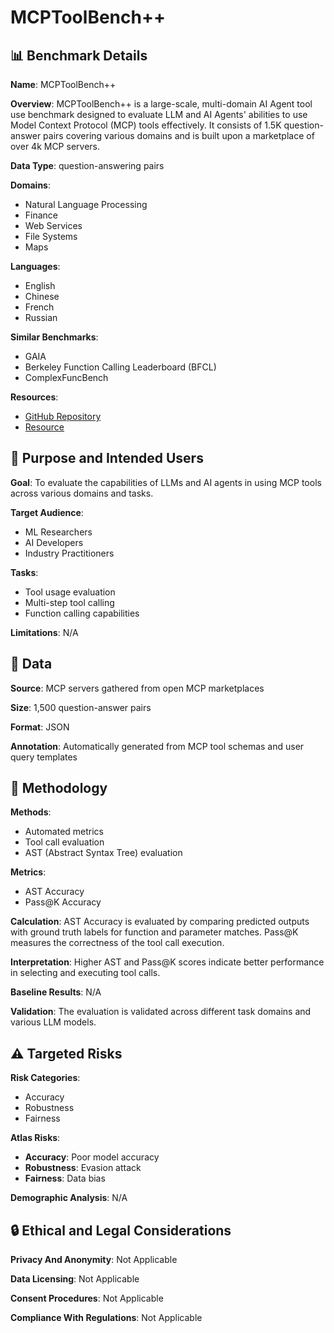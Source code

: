 # MCPToolBench++

## 📊 Benchmark Details

**Name**: MCPToolBench++

**Overview**: MCPToolBench++ is a large-scale, multi-domain AI Agent tool use benchmark designed to evaluate LLM and AI Agents' abilities to use Model Context Protocol (MCP) tools effectively. It consists of 1.5K question-answer pairs covering various domains and is built upon a marketplace of over 4k MCP servers.

**Data Type**: question-answering pairs

**Domains**:
- Natural Language Processing
- Finance
- Web Services
- File Systems
- Maps

**Languages**:
- English
- Chinese
- French
- Russian

**Similar Benchmarks**:
- GAIA
- Berkeley Function Calling Leaderboard (BFCL)
- ComplexFuncBench

**Resources**:
- [GitHub Repository](https://github.com/mcp-tool-bench/MCPToolBenchPP)
- [Resource](https://huggingface.co/datasets/MCPToolBench/MCPToolBenchPP)

## 🎯 Purpose and Intended Users

**Goal**: To evaluate the capabilities of LLMs and AI agents in using MCP tools across various domains and tasks.

**Target Audience**:
- ML Researchers
- AI Developers
- Industry Practitioners

**Tasks**:
- Tool usage evaluation
- Multi-step tool calling
- Function calling capabilities

**Limitations**: N/A

## 💾 Data

**Source**: MCP servers gathered from open MCP marketplaces

**Size**: 1,500 question-answer pairs

**Format**: JSON

**Annotation**: Automatically generated from MCP tool schemas and user query templates

## 🔬 Methodology

**Methods**:
- Automated metrics
- Tool call evaluation
- AST (Abstract Syntax Tree) evaluation

**Metrics**:
- AST Accuracy
- Pass@K Accuracy

**Calculation**: AST Accuracy is evaluated by comparing predicted outputs with ground truth labels for function and parameter matches. Pass@K measures the correctness of the tool call execution.

**Interpretation**: Higher AST and Pass@K scores indicate better performance in selecting and executing tool calls.

**Baseline Results**: N/A

**Validation**: The evaluation is validated across different task domains and various LLM models.

## ⚠️ Targeted Risks

**Risk Categories**:
- Accuracy
- Robustness
- Fairness

**Atlas Risks**:
- **Accuracy**: Poor model accuracy
- **Robustness**: Evasion attack
- **Fairness**: Data bias

**Demographic Analysis**: N/A

## 🔒 Ethical and Legal Considerations

**Privacy And Anonymity**: Not Applicable

**Data Licensing**: Not Applicable

**Consent Procedures**: Not Applicable

**Compliance With Regulations**: Not Applicable

